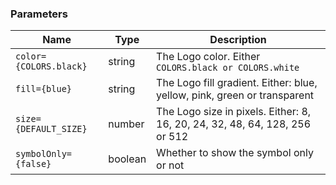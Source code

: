 ### Parameters

| Name                   | Type    | Description                                                                 |
| ---------------------- | ------- | --------------------------------------------------------------------------- |
| `color={COLORS.black}` | string  | The Logo color. Either `COLORS.black or COLORS.white`                       |
| `fill={blue}`          | string  | The Logo fill gradient. Either: blue, yellow, pink, green or transparent    |
| `size={DEFAULT_SIZE}`  | number  | The Logo size in pixels. Either: 8, 16, 20, 24, 32, 48, 64, 128, 256 or 512 |
| `symbolOnly={false}`   | boolean | Whether to show the symbol only or not                                      |

